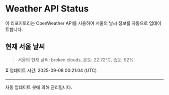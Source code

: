 
# Weather API Status

이 리포지토리는 OpenWeather API를 사용하여 서울의 날씨 정보를 자동으로 업데이트합니다.

## 현재 서울 날씨
> 서울의 현재 날씨: broken clouds, 온도: 22.72°C, 습도: 92%

⏳ 업데이트 시간: 2025-09-08 00:21:04 (UTC)

---
자동 업데이트 봇에 의해 관리됩니다.
